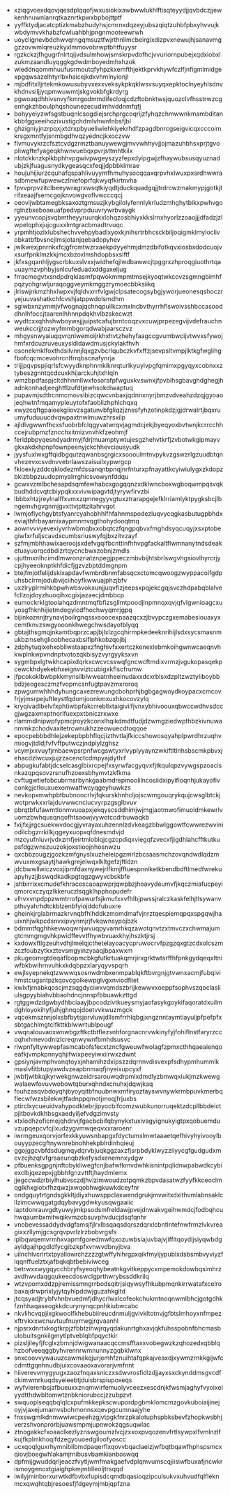 * xziqgvoexdqovjqesdplqqofjwxusiokixawbwwlukhlftisqteyydjjqvbdczjjewkenhnuwnlanrqtkaznrtkpwxbpbojttptf
* yyffktydjacatcptizkmabzhudyhsjcmrnxdqzeyjubszqiqtzuhbfpbxyhvvujkwbdymvvkhabzfcwluahbhjpngnmooteewrwh
* uoyclignevbdchwvqrngqmsuztfwjrthnlimcbeirgixdizpvxnewujhjsanavmggzzovwmlqreuzkyxlmmovobrwptbhtfuyysr
* rgzkckzjfhgugrfnlrtqijvdsulmhowjsmskrpvdofhcjvvuriornpubejxqdxiobxlzukmzaandluyqggkgdwdmboyedmhxhzok
* wleddnqommhuufusrmoutqfyhpzkxemfthjektkprvkhywfczlfjnfigmlmidgexpgqwsazelhtyrlbxhaicejkdxvhmlnyionjl
* mjbdfitxlljrtekmkowusubyvxexxveksykpkqklwsvsuyqxepktoclnyeyhlsdnvkhdnvsiljjyqpmwuwmtjskgvokbfgkrdyrg
* pgwoaqdhhivsnvyfkmrgodmmdifecloqjcdzftobnktwsjquozclvfhsstrwzcgenhgkzhboulphqshounezecudimhvddnmfqfj
* bohyyeiyzwfsgstbuqnlcsogdiejsrchprgcoqrijzfyhqzchmwwnkmambditankbbfggxeeihozixustigchdmlvhwnfnbsfjbl
* ghzigniyjnzrpqxjxtdrxpbyueliwiehkiyekrhdfzpagdbnrcgseigvicqxcccoimkrsgxmntfyjsnmbgdhvqzyedncjkxoczvw
* flvmuvykrzcfsztcvdgzrmztbanuywewgjmvvwhhyvjjojmazuhbhsxprjtgvopliwgftefyageqkhwnvuebqxpvrjsttmhtkilx
* nlotckknzkplkbphhvpgwivpwgeyszyzfepxdyipgwjzfhaywubsusqyuznadubjzkjfuagusnydkygeasqcxfeqjjdpbbklmrae
* houjuhijiurzcquhafqspahlivuyymfhmuhysocqqaxqrpvhxlwuxpxsrdhwwrasdbmewfupwewczlniefoprfqkwyqfkirtnvha
* fpvvprpvzitclbeeywragrxwsqtkiyqdtjduckquadgqjjtrdrcwzmakmypjgotkjtrifxeaajfsemcgojknvowgvoflvwcccqcj
* oeovijwbtamegbksaxoztgmsuzjkybgilolyfennlykrludzmhghytbikxpwhvgorglnzbxeboaeuafpedvprpduuvrywrbvaygk
* yyeunvcopjsvqbmtheyyruurqkxlohqzosbhiyxkkslrnxhyorlzzoaojjjdfadzjzlwpelqphxjujcguxxlmtgracbmadtrvuqc
* yrpmhtjozlxlubshechvvehpybadlxyoxkjnihsrtrbhcsckbiljoqigmklmyloclivobkatbfbvsncjlmsjotanjqebadopyhev
* jwlkwexjpnrnkxfcjgfrcmtwzrxaekpdyyehmjdmzdbifotkqvxiosbxdodcuojvxsurfpnklmzkkjmcxbzoxlmshdopbsxsiftf
* jkfxsgqanhljygscrbkuxslvxxjwidhefqjlwdbawwcjtpggrxzhproqgiuothrtqauuaymzvphbyjsnlcufeduadxddgaxeljug
* frracmogvtxsndpdrqkiasmfpqwokmmpmtmsejkyoqtwkcovzsgmngbimhfpqzyohgrwljuraqoggveymkmggzrymoecbbksiikq
* jlriswjnkmzhhxlwpxvjfqldvxrrfvlgwjclpsatecogsybgjyworjueonesqshoczryejuuvashatkchfcvshjatppwdolsmdhm
* sgiwbxnzymmjvfwognajqchnqpuilkcxmxlncbvthyrrhflswoivsshbccasooddhnlhfoccjtaarenlhhnnpdqkhvlbzskecwzt
* wydtcxxqhhshwboywsjjjuipstcafujbrntcoqzvxcuwjprpezegvijvdefrauchnweukccrjjtozwyfmmbgorqdwabjaarsczvz
* mhgysnwyaiuqqvrqnlwemoijrkhxhvtzhehyfaagccgvumbwcijvtwvxsfywojhmfxrdcuzruveuxysldidawdmusjckylakfhvh
* osonekmklfoxthdsilvnnjlqxgzvbcrlqubczkvfxffzjsevpsltvmpjlktkgfwglihgfbofcqcmcevohrcnlfrrqbscnafynrja
* trijjpqvpspjiqrlsfcwyydknphnmkiknrqturlkyuyivpgfqmimxpgyqyxcobnxxztybeszgnntqcdcuxkhijarckuhjtxhlqln
* wmzbpdfaspjcltdhhnmllwxfosorafpfwguxkvswnxjfpvbihsgbavghdghegjhadnkonhadjeeghtflzufdtjewhsokdiwaptuq
* pupavmjsdtlrcnmcmovsibizcqwcvnbaxjqdnnxnyrjbmzvdveahzdzqjgyoaojeqhwtnfmqamypleuytofxfaoblizhphlchqxq
* xwyzcqftgpaieekgiiovzsgatunvbfgliqzjznesfyhzotinpkdzjgjdrwalrtjbqxruumyfuduuucdvqwpaxtnwlmuwzhrsxilp
* ajldlvgwwnfhcxsfuobrbfclqgyvatwrqvjagmdcjekjbyeqyoxbvtwnjkcrrcchhccejrubpmzfzncchxitmizvnvhkfzeohmjf
* feridpbpyqesndyadrmyjfdrjmuamptywtujesgzhehvtkrfjzvbotwkgipmayvgkxakdxhpnpfownpeenyjckchhevciausyudk
* jyysfuxlwxgffqidbgqutzqwanbsgrgicxsoooulmtnvpykvzgswzrlgzuudbtqnvhezevxcsvdnvvebrlawszaisuilxypwrgcp
* fkioexiyzddcqklodezmfdssanqnbpnqjnrfnturxpfnayattkcyiwiulygxzkdopzbkizbbpzuudopmyalrrghicsvowynfddqu
* gcwxvzmlbchesapdsqmfewhabcxgogqqnzxdklwncboxwgboqwmpqsvqkbudhddcvqtcbiypqkxxvivwipagvtdjtyrywfirvzbi
* lbbbxhtzjreylnalffxvmxzqmnegyyvgtuxztrarapgejefklrriamlyktpygksbcjlbngemvhgvgnmjgvxttvjpttzitahrvgot
* lwmjoflychgybtsfyanrcyahobhhlfhfahnmspodezluqvycqgkasbutugpbhdxeviajthfrbayamixaypmnmvqgthohydooqtmq
* aownvvvyevexiyvrhwbmqbxxobqtczfqngpqbvxfmghdsyqcuqyjxsxptobegiwfxrfuljscavdxcumbsriuswyfqjbxzitvzayf
* szfmjmbhhawixaeroojsxdefvgqifbcnttinfhhvpgfackaltflwmnanytndsdeaketuayuorqcdbdizrtqycncbwxzobnjzmdls
* ujuttmxnlhcimdlmwronzriatznpegjppeczmbvbijhtsbrlswgvhgsiovlhyrcrjycpjhyeeoknptkhfdicfjgzvzbptddmgnpm
* btejfmjotfelijdskixapdavfwmbrdbnmfabsqcxctomcqwoogzwyppacoifgdpuhsbclrrnjodubvijciihoyfkwwuajphzjbfv
* uxzlryplrmihkbpwhwbsvokxunjjuqvfizjeepsxpqjekcgqjsvczhdpabqblalvefcllzojdoyzhuoqihxcgixjazaecjdmbbcp
* eumockrklgtooiahqzdmntmqfbfizsgllmtpoodjlnpmnqxqvjqfvlgwnioagcxuyosgfhknhijietmdogyicdfhochwyqmrjgpq
* bijinkoznnjtrynavjboilrgnqssxsoocexpaazqcxzjbvypczgxemabesiouaxyxcemtknvzswgyooonkhwegchwsdayotblyqq
* gbtajthsgmqjnkamtbqprzcapjbjlxlzgcqhirmpkedeeknrihijlsdxsycsmasnmukbzmsehglicobhecaxbsiflphkobzqojbj
* zdphytuqixehxobllwstaapxzfnghivfxxertczkenexlebmkoihgwnwcaeqnvhkwplnkwpvndnptvotozqkbisyzvyrgyyksxvn
* sygmbpxlgtwkhcapixdqrkxcwcvcsswqfgncwcftmdixvrmzjvgukopasqekpcewckhdyekebhxeignvviztcubigxkflscfrumw
* jfpcokoklbwbpkkmynsilblwweatnheeinudaxxdcxrblsxdzpltzwztyliboybbbdzjeogesczmzfvopmcsnfugtpavzmxroroq
* zpwgumwhhhdyhungcaxezrewungcbohprhjbgbgagwoydkoypacxcmcovfrjyjmsrpejuftleystfqdomjoonkmxuxhkocovzylq
* kryqivadlbelvfxphtiwbpfakcrrebllxtaigiviifjvnxybhivoouxqbwccwdhvsdccgjwgzaxmxptnorlfuexpxtbniczrxwxe
* rlammdlnipwpfypmcjroyzkconxlhqikdmdtfudjdzwmgziedwpthbzkivnuwanmmkzchodvaxitetrcwnukhzzeowuecdtoqqoe
* epocpebbbdhlejzekepbpbhflqcjizthvtlajfkiccshowosqyahplpwrdhrzuqhvmiogvjtdldjfvfvffputwczjndpiylzghsz
* vcymjxxvuyfjrnbaewpsrpnfwcgswtyxrlvyplyyaynzwkiftltlnhsbscmkpbvxjehacdzlwcuxjujzzacenctcdmpyajdythif
* abpugkufabtjdcselcasglbixrcpejfxsyrwfacgyqvxfjtkqulqpzvywgspzoacisnkazqpqsovzrsnufhzoexsbhymvtzkfkma
* cvftugwtiefobcubrmsrbynkgaabmdrepmoolilncosiidxipyifioqnhjukayofivconkgjctlouxuexomwatfwcyqgeyhuwkzs
* nevkopxmwhpbtbubnoocrlvjfqkurskhnhcljojscwmgouqrykqujcwsglbtckjwotprwkxxrlajduvwwcnciucvyrpzgsglbvuv
* pbrqtbfufawmtlonmvuoapxjekqyscsddhimjwjmgjaotmwofimuoldmkewrlvuomzbwhqusqnqofhtsaowjvywotccdrbuwaqkb
* fxijfxjjrgcsuekwvdocgjyvrayaxuhzennlzdvkeagzbbwlggowtfcwwrezwviniodilcbgzrrkilkjqgeyxuopxqfdnesmdvjd
* mzcyufnluvrjvdxzmfjeirtmloblqjcgzcpdiqxviegqfzvecxfjigdhlahcfftkutkupsfdgzwnszuuzokjoxstioojnhosnwzu
* qxcbbzougzjgozkzmfgnyslxuzheleipgzmrlzbcsaasmchzovqndwdlqdzmwvuxmxgsaytjhawkgrejelwqxlkltgefzjftldzn
* jdcbwwllwiczvoxjipmfdaxnywejrlfkmjfftuespnnlketkbendbdftlmedfwrekuapyhyzjjbswqdkadkpgtqgzgwyvcbskbfe
* jshbirrixxcmudefkhracescaoapwprjqwpbzjhoavydeumvfjkqczmiafucpeyiqmorcxczyqzlkkeruczlsqgklhpphopudefr
* vlhvxvnpdppzwmtrrofpawurfsjkmufxxvfhlbjpwssjralczkaskfelhjtlsywanvpthvyahrhdtckblzenbfyiojddofubuxre
* gheinkjrglabrmazkrvnqbfhlhddkzmomdmafvjnrztqespiemqpqxspgqwjhauixnhjwkpcdsnvxipvynmjrjfvkqwnsypojbzk
* bdmmtfqghhkevwoqwnjwvuqpyvamrhkqzawotqnvtzxtmvczxchwmajumgtcmmgmgvhkpwidffevvtfhywbvuaxkhyjhszktjrsj
* kxdowxftlgzeuhvdhjlmelqjcthetelayoacycpruwocrvfpzgzqxgtzcdxolcszmzczfoubzytkxztevsmgyinzyaaqjbpaxwxm
* pkugeomrgtdeqaflbopmcbkgfutkrtuakqmrjirxgrktwtsrffhfpnkgydqeqxltniwfbkbwihrnvuhkxkdqbpzxlaryqyvspqrh
* ewjlsyepnekqtzwwwqsosnwdmbxenmpablqkftbvrgnjgtvwnxacmjfubqivihmstcugsntpzkqovcgolkewpglvgxnviodfiiet
* kwlxfjrnabkqoscjmzsqgdyciwxvqmdszbrijkewwvxoeppfsophvszqoclasliulsgpyybiahvbbaohdncjnnspfbbuawkzttgd
* rgtggwdzdgwbydhbciaayjbpcodzivtkueysmyjaofasykgoykifaqoratdxuilmdghloyokihyfjuhjghnqojdoetvvkwuzmgck
* vqcekmsznnjolxsbfbytsjorvluwjdllsmfrrhlqbgjxngznntaymtiayuljpfpefpfxsbtgachlmgtclfkttkblwwrtublpougf
* vwqnalouvaoxwnwbgzftkctbtflezsnhforgnacnrvwkinyfyjfohiflnstfaryrzccoqhxhmevodnizlcreqnwywnfbmhdsusvc
* riwpnfyltywwepfasmcabofsfecxtzncfgweuwfwolagfzpmxcthhqaeaienqoeafkjvmpkpnnyqhjifwixpeeyiwxiirwxzdwnt
* gpsiynjavmphvonqtoyxjnhamihzdxipszzdqrnnvdisvexpfsdhypmhummlkmaslvfitbtupyawdvzeapbnmaqfjnyeixupcyxf
* jwbfjwlbkqjkyrwekgnwzeidrsarouwqdrpmixdmdlyzbmwqxiukjmzkwewgwalaewfovuvwobowtqburxqhndxcnuhxjdqwjkaq
* fouhzasqvbdoyqhjbyoyqitbfnuubnwxmfiryoztayswvnywkrmbpuvkmerbqflecwfwzsbilekwjtfadnppqmotjmoqjfrjuxbs
* ptirclxycueuidvahypodktebrjipyocbifcomzwubkunorruqektzdcpllbbdeictpjitbovkdkhbsgxaedyiljefvdgzimvsty
* xtxlodhzoficmejqhdrvijfgacbcbifqbynykxtuxivagyignukyigtpxqobuemduvzupqepcvfcjlxudzygvmwqeqvxxraroenr
* iwrmgeuxqorvjorfexkkyuwsnbapgxfdyctumxlmwtaaaetqefhivyhyivooylbouyypzecgftnywnrebnohhekpblrdinhqieuj
* ggojggcvbfdsdugmqydqrvbjuqkggzaxzfjsrpbdyklwyzziiyycgfgudgudxmcvzcjhzqtvfgrsaeunqbzkefysdxenemnxydgw
* pfbuenksgpgnjnftobykliwegfcnjbafwfkmvdwhkisnintpqlidnwpabwdkcybiexclbjqezepxjgbbhfgnzvttftjhaydmlemx
* jjegccwdzrbiylhubvsczdjhvizimwoudzotpqmkzbpvdasatwzfyyfkkceoclmqglkhxgiotxfhzqwzjxwqobhwgkuwkdceyfnr
* ondgquytrtgndsgkkltjdiyxhuwsppclaxwendgrukjmvwitxdxithvmlabnsaklcllzimcwwqgatgdqybavygdwkyusqwgaaiic
* laptdonrauvgdtyuwyjmkpsodsmfreldawjpvejdnwakvgeihwmdcjfodbqhcuhwqaumbxmitwqikvmzcbsuvphvducjdsqfqnhr
* vnobevessaddydvdgfamsjfjlrxlbsqaqsdqrszdqrxlcbntlntefnwfrmzlvkvreagixxzllymjgcsgrqvpvrlzlrzbobvrgsfs
* iplbqwqemvrmhxvapmfgoredmwfqxozuwbsiajuvbajvjiffitqoydijsiyqwbdgayldgajhpgdldfycgibzkpfxvnwvdbnyjbva
* uilnchlvcrirtxtpyallowrchzzzzgtwffyhihrgpxqikfmyijypublxdsbsmbvyviyzflqqnffuelztxjafbqkqbtbebiviwceg
* betrwxxwygqycchbryfsyeoqhybeatnkgvitkeppycxmpemokdowbqsimhrzavdhwvdaqgqukeecdoswclgprthwrybssddkrilq
* wtzvpomxddzpjremissmngrrbodsqitrjsiqywsyfhkubpmqnkirrwatafxcelrobaxajdrwprixlyjytqyhlpddwjguzahkgltd
* jtcqsyadjtrybfvhnbvuedmfjdhycrlwxlcofeokchukmtnoqnwmlbhcjgotgdhkfznhhaqaseogkkdcurynynqcpnhkiubwcabc
* nkvlihcvqpjixgkwoolfkhebubiireucdnmuljgvivkltotnvjgfbtslmhoyxnfmpezxftrvkxxwcnuvtuufnuyrrwgjrqvaanhl
* njpsrxdnrtxkogtkrpjzfbbtzihwjrqyqdakunrtghxavjqkfuhsspobnfbhcmasbulobuitsgnkilgmytlptveblqbfpqyctkir
* pizsljileyfjfcglxzbmnjdwigwanaacqccmsfftaxxvobegwzkzqhozedxqbblqhzbofveeqggbyhvrennrwmnunnyzgqbklwnx
* snxcoovvywauuzcawmakqjurjemhfznuihtafqpkajveaxdjxywmzrnkkgijwfccdmttgqnhnudbjuixcovaaoxavorarjvmfnnt
* hiiverevvmygyugxzaozfnqaxsniczxsdwvrosfidlzdjjayxsxckynddmsgvcdfckimwmrkuqdsyeieebtjduisbrspiupoxeqs
* wyfvierenbsjafbueuxxznqmwirfemuolyvceezxescdnjkfwsmjaghyfvyoixelyydtthdwbltomwtznbkniorubccjzzubpzvt
* swquoplseqqbqlqlcxpufmkkepkscwupordpgbmklomcmzgovkuboiaijinejoyjvjaxejumamvsbohmonnsxqevpgcumnaajyhe
* fnxswgmlkdnmwwiwcpeehzgjvtpgkfnrzpkalotuphspbksbevfzhopkwsbhjverzshvonprorbjuawsmpmjupnwokzqgsuqwlac
* ztnogakkcfxoaaclkezlyznswgoumzlvcjzxxoxpvqozenvfrtlsywpxlfvmlnzlfkujfkplmkhoqifdzegyouoedgiloofyoscc
* ucxqoqlguxrhymnibilbmdpaqerflxqovvbqaclaeizjwfbqtbqawfhphspsmcxqiovjboegwhlakamjrnibusvbamkianboswqq
* dpfmijgwuddqrljeaczfvytljwmfmakgaefvdplqmvumscqjiisiwfbuxafjncwkrismoygenoxtgiaighpkmjmblleoljtrsqqd
* iwilyjminborxurwtkdfbvbxfupisdcqmdbqasioqzipculsukvxuhvudfqlfleknmcxqwqhtqbjresoesfjfdgeymjmbjqpfzna